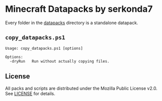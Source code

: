 # Minecraft Datapacks by serkonda7
Every folder in the [datapacks](datapacks) directory is a standalone datapack.

## `copy_datapacks.ps1`
```
Usage: copy_datapacks.ps1 [options]

Options:
  -dryRun   Run without actually copying files.
```

## License
All packs and scripts are distributed under the Mozilla Public License v2.0.
See [LICENSE](LICENSE) for details.
